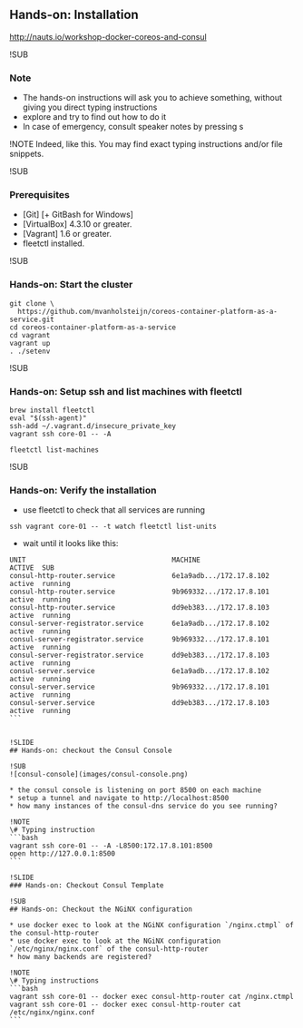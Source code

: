 ## Hands-on: Installation

http://nauts.io/workshop-docker-coreos-and-consul

!SUB
### Note
+ The hands-on instructions will ask you to achieve something, without giving you direct typing instructions
+ explore and try to find out how to do it
+ In case of emergency, consult speaker notes by pressing s

!NOTE
Indeed, like this. You may find exact typing
instructions and/or file snippets.

!SUB
### Prerequisites
+ [Git] [+ GitBash for Windows]
+ [VirtualBox] 4.3.10 or greater.
+ [Vagrant] 1.6 or greater.
+ fleetctl installed.



!SUB
### Hands-on: Start the cluster
```
git clone \
  https://github.com/mvanholsteijn/coreos-container-platform-as-a-service.git
cd coreos-container-platform-as-a-service
cd vagrant
vagrant up
. ./setenv
```

!SUB
### Hands-on: Setup ssh and list machines with fleetctl

```
brew install fleetctl
eval "$(ssh-agent)"
ssh-add ~/.vagrant.d/insecure_private_key
vagrant ssh core-01 -- -A

fleetctl list-machines
```

!SUB
### Hands-on: Verify the installation

* use fleetctl to check that all services are running
```
ssh vagrant core-01 -- -t watch fleetctl list-units
```
* wait until it looks like this:
````
UNIT                                    MACHINE                         ACTIVE  SUB
consul-http-router.service              6e1a9adb.../172.17.8.102        active  running
consul-http-router.service              9b969332.../172.17.8.101        active  running
consul-http-router.service              dd9eb383.../172.17.8.103        active  running
consul-server-registrator.service       6e1a9adb.../172.17.8.102        active  running
consul-server-registrator.service       9b969332.../172.17.8.101        active  running
consul-server-registrator.service       dd9eb383.../172.17.8.103        active  running
consul-server.service                   6e1a9adb.../172.17.8.102        active  running
consul-server.service                   9b969332.../172.17.8.101        active  running
consul-server.service                   dd9eb383.../172.17.8.103        active  running
```


!SLIDE
## Hands-on: checkout the Consul Console

!SUB
![consul-console](images/consul-console.png)

* the consul console is listening on port 8500 on each machine
* setup a tunnel and navigate to http://localhost:8500
* how many instances of the consul-dns service do you see running?

!NOTE
\# Typing instruction
```bash
vagrant ssh core-01 -- -A -L8500:172.17.8.101:8500
open http://127.0.0.1:8500
```

!SLIDE
### Hands-on: Checkout Consul Template

!SUB
## Hands-on: Checkout the NGiNX configuration

* use docker exec to look at the NGiNX configuration `/nginx.ctmpl` of the consul-http-router
* use docker exec to look at the NGiNX configuration `/etc/nginx/nginx.conf` of the consul-http-router
* how many backends are registered?

!NOTE
\# Typing instructions
```bash
vagrant ssh core-01 -- docker exec consul-http-router cat /nginx.ctmpl
vagrant ssh core-01 -- docker exec consul-http-router cat /etc/nginx/nginx.conf
```
